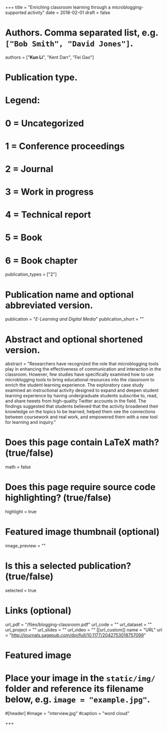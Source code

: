 +++
title = "Enriching classroom learning through a microblogging-supported activity"
date = 2018-02-01
draft = false

# Authors. Comma separated list, e.g. `["Bob Smith", "David Jones"]`.
authors = ["**Kun Li**", "Kent Darr", "Fei Gao"]

# Publication type.
# Legend:
# 0 = Uncategorized
# 1 = Conference proceedings
# 2 = Journal
# 3 = Work in progress
# 4 = Technical report
# 5 = Book
# 6 = Book chapter
publication_types = ["2"]

# Publication name and optional abbreviated version.
publication = "*E-Learning and Digital Media*"
publication_short = ""

# Abstract and optional shortened version.
abstract = "Researchers have recognized the role that microblogging tools play in enhancing the effectiveness of communication and interaction in the classroom. However, few studies have specifically examined how to use microblogging tools to bring educational resources into the classroom to enrich the student learning experience. The exploratory case study examined an instructional activity designed to expand and deepen student learning experience by having undergraduate students subscribe to, read, and share tweets from high-quality Twitter accounts in the field. The findings suggested that students believed that the activity broadened their knowledge on the topics to be learned, helped them see the connections between coursework and real work, and empowered them with a new tool for learning and inquiry."
# Does this page contain LaTeX math? (true/false)
math = false

# Does this page require source code highlighting? (true/false)
highlight = true

# Featured image thumbnail (optional)
image_preview = ""

# Is this a selected publication? (true/false)
selected = true

# Links (optional)
url_pdf = "/files/blogging-classroom.pdf"
url_code = ""
url_dataset = ""
url_project = ""
url_slides = ""
url_video = ""
[[url_custom]]
    name = "URL"
    url = "http://journals.sagepub.com/doi/full/10.1177/2042753018757099"

# Featured image
# Place your image in the `static/img/` folder and reference its filename below, e.g. `image = "example.jpg"`.
#[header]
#image = "interview.jpg"
#caption = "word cloud"

+++
